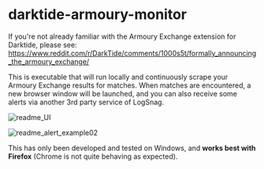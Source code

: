 # darktide-armoury-monitor
If you're not already familiar with the Armoury Exchange extension for Darktide, please see: https://www.reddit.com/r/DarkTide/comments/1000s5t/formally_announcing_the_armoury_exchange/

This is executable that will run locally and continuously scrape your Armoury Exchange results for matches. When matches are encountered, a new browser window will be launched, and you can also receive some alerts via another 3rd party service of LogSnag.

![readme_UI](https://user-images.githubusercontent.com/22641642/215252780-a14e7b4d-dcec-4c89-8f4f-1e84206dd797.png)

![readme_alert_example02](https://user-images.githubusercontent.com/22641642/215253024-011dc428-bd88-4108-b8dc-d8a7835703a3.png)

This has only been developed and tested on Windows, and **works best with Firefox** (Chrome is not quite behaving as expected).
